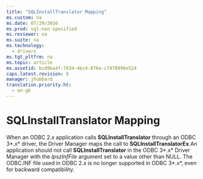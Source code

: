 ```yaml
---
title: "SQLInstallTranslator Mapping"
ms.custom: na
ms.date: 07/29/2016
ms.prod: sql-non-specified
ms.reviewer: na
ms.suite: na
ms.technology: 
  - drivers
ms.tgt_pltfrm: na
ms.topic: article
ms.assetid: bcd9ba4f-7834-4bc4-876e-c7478998e524
caps.latest.revision: 6
manager: jhubbard
translation.priority.ht: 
  - en-gb
---
```

# SQLInstallTranslator Mapping
When an ODBC 2.*x* application calls **SQLInstallTranslator** through an ODBC 3*.x* driver, the Driver Manager maps the call to **SQLInstallTranslatorEx**.An application should not call **SQLInstallTranslator** in the ODBC 3*.x* Driver Manager with the *lpszInfFile* argument set to a value other than NULL. The ODBC.INF file used in ODBC 2.*x* is no longer supported in ODBC 3*.x*, even for backward compatibility.